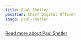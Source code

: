 ```yaml
---
title: Paul Shetler
position: Chief Digital Officer
image: paul-shetler
---
```


[Read more about Paul Shetler](/who-we-are/leadership/#paul-shetler---chief-digital-officer)

